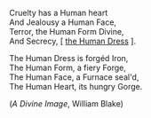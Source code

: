 
Cruelty has a Human heart  
And Jealousy a Human Face,  
Terror, the Human Form Divine,  
And Secrecy, [ [the Human Dress](index.md) ].  

The Human Dress is forgéd Iron,  
The Human Form, a fiery Forge,  
The Human Face, a Furnace seal'd,  
The Human Heart, its hungry Gorge.

(*A Divine Image*, William Blake)



